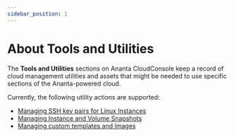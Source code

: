 ```yaml
---
sidebar_position: 1
---
```

# About Tools and Utilities

The **Tools and Utilities** sections on Ananta CloudConsole keep a record of cloud management utilities and assets that might be needed to use specific sections of the Ananta-powered cloud.

Currently, the following utility actions are supported:

- [Managing SSH key pairs for Linux Instances](ManagingSSHKeysandKeyPairs)
- [Managing Instance and Volume Snapshots](ManagingInstanceandVolumeSnapshots)
- [Managing custom templates and Images](ManagingCustomTemplatesandImages)


